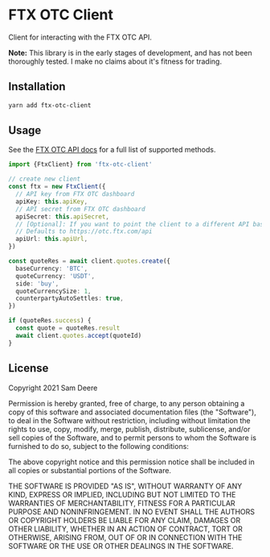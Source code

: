 # FTX OTC Client

Client for interacting with the FTX OTC API.

**Note:** This library is in the early stages of development, and has not been
thoroughly tested. I make no claims about it's fitness for trading.

## Installation

```sh
yarn add ftx-otc-client
```

## Usage

See the [FTX OTC API docs](https://ftxotcportalapi.docs.apiary.io/) for a full
list of supported methods.

```ts
import {FtxClient} from 'ftx-otc-client'

// create new client
const ftx = new FtxClient({
  // API key from FTX OTC dashboard
  apiKey: this.apiKey,
  // API secret from FTX OTC dashboard
  apiSecret: this.apiSecret,
  // [Optional]: If you want to point the client to a different API base URL (e.g. for FTX US)
  // Defaults to https://otc.ftx.com/api
  apiUrl: this.apiUrl,
})

const quoteRes = await client.quotes.create({
  baseCurrency: 'BTC',
  quoteCurrency: 'USDT',
  side: 'buy',
  quoteCurrencySize: 1,
  counterpartyAutoSettles: true,
})

if (quoteRes.success) {
  const quote = quoteRes.result
  await client.quotes.accept(quoteId)
}
```

## License

Copyright 2021 Sam Deere

Permission is hereby granted, free of charge, to any person obtaining a copy of
this software and associated documentation files (the "Software"), to deal in
the Software without restriction, including without limitation the rights to
use, copy, modify, merge, publish, distribute, sublicense, and/or sell copies of
the Software, and to permit persons to whom the Software is furnished to do so,
subject to the following conditions:

The above copyright notice and this permission notice shall be included in all
copies or substantial portions of the Software.

THE SOFTWARE IS PROVIDED "AS IS", WITHOUT WARRANTY OF ANY KIND, EXPRESS OR
IMPLIED, INCLUDING BUT NOT LIMITED TO THE WARRANTIES OF MERCHANTABILITY, FITNESS
FOR A PARTICULAR PURPOSE AND NONINFRINGEMENT. IN NO EVENT SHALL THE AUTHORS OR
COPYRIGHT HOLDERS BE LIABLE FOR ANY CLAIM, DAMAGES OR OTHER LIABILITY, WHETHER
IN AN ACTION OF CONTRACT, TORT OR OTHERWISE, ARISING FROM, OUT OF OR IN
CONNECTION WITH THE SOFTWARE OR THE USE OR OTHER DEALINGS IN THE SOFTWARE.

